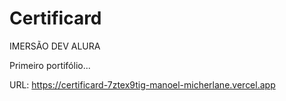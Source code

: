 # Certificard

IMERSÃO DEV ALURA 

Primeiro portifólio...

URL:  https://certificard-7ztex9tig-manoel-micherlane.vercel.app
